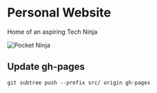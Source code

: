 # Personal Website
Home of an aspiring Tech Ninja

![Pocket Ninja](https://orig00.deviantart.net/f82d/f/2016/314/5/2/pocket_ninja_gif_by_dokidokitsuna-danz74k.gif)

## Update gh-pages
`git subtree push --prefix src/ origin gh-pages`

